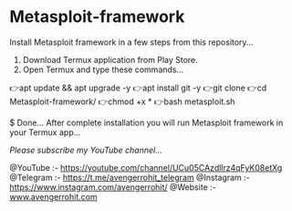 # Metasploit-framework
Install Metasploit framework in a few steps from this repository...
1. Download Termux application from Play Store.
2. Open Termux and type these commands...

👉apt update && apt upgrade -y
👉apt install git -y
👉git clone 
👉cd Metasploit-framework/
👉chmod +x *
👉bash metasploit.sh

$ Done... After complete installation you will run Metasploit framework in your Termux app...

*Please subscribe my YouTube channel...*

@YouTube :- https://youtube.com/channel/UCu05CAzdllrz4qFyK08etXg
@Telegram :- https://t.me/avengerrohit_telegram
@Instagram :- https://www.instagram.com/avengerrohit/
@Website :- www.avengerrohit.com
